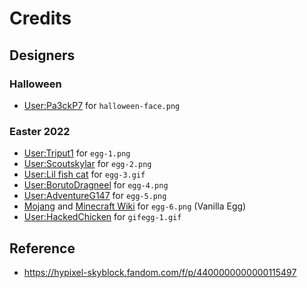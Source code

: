 # Credits

## Designers
### Halloween
* [User:Pa3ckP7](https://hypixel-skyblock.fandom.com/wiki/User:Pa3ckP7) for `halloween-face.png`

### Easter 2022
* [User:Triput1](https://hypixel-skyblock.fandom.com/wiki/User:Triput1) for `egg-1.png`
* [User:Scoutskylar](https://hypixel-skyblock.fandom.com/wiki/User:Scoutskylar) for `egg-2.png`
* [User:Lil fish cat](https://hypixel-skyblock.fandom.com/wiki/User:Lil_fish_cat) for `egg-3.gif`
* [User:BorutoDragneel](https://hypixel-skyblock.fandom.com/wiki/User:BorutoDragneel) for `egg-4.png`
* [User:AdventureG147](https://hypixel-skyblock.fandom.com/wiki/User:AdventureG147) for `egg-5.png`
* [Mojang](https://en.wikipedia.org/wiki/Mojang_Studios) and [Minecraft Wiki](https://minecraft.fandom.com/wiki/File:Egg_JE2_BE2.png) for `egg-6.png` (Vanilla Egg)
* [User:HackedChicken](https://hypixel-skyblock.fandom.com/wiki/User:HackedChicken) for `gifegg-1.gif`

## Reference
* <https://hypixel-skyblock.fandom.com/f/p/4400000000000115497>
